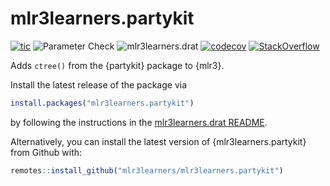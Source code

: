 # mlr3learners.partykit

<!-- badges: start -->
[![tic](https://github.com/mlr3learners/mlr3learners.partykit/workflows/tic/badge.svg?branch=master)](https://github.com/mlr3learners/mlr3learners.partykit/actions)
![Parameter Check](https://github.com/mlr3learners/mlr3learners.partykit/workflows/Parameter%20Check/badge.svg?branch=master)
![mlr3learners.drat](https://github.com/mlr3learners/mlr3learners.partykit/workflows/mlr3learners.drat/badge.svg?branch=master)
[![codecov](https://codecov.io/gh/mlr3learners/mlr3learners.partykit/branch/master/graph/badge.svg)](https://codecov.io/gh/mlr3learners/mlr3learners.partykit)
[![StackOverflow](https://img.shields.io/badge/stackoverflow-mlr3-orange.svg)](https://stackoverflow.com/questions/tagged/mlr3)
<!-- badges: end -->

Adds `ctree()` from the {partykit} package to {mlr3}.

Install the latest release of the package via

```r
install.packages("mlr3learners.partykit")
```

by following the instructions in the [mlr3learners.drat README](https://github.com/mlr3learners/mlr3learners.drat).

Alternatively, you can install the latest version of {mlr3learners.partykit} from Github with:

```r
remotes::install_github("mlr3learners/mlr3learners.partykit")
```
